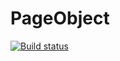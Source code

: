 # PageObject
[![Build status](https://ci.appveyor.com/api/projects/status/cdmuvo9i7a23mu75?svg=true)](https://ci.appveyor.com/project/KateKomratova/pageobject)
